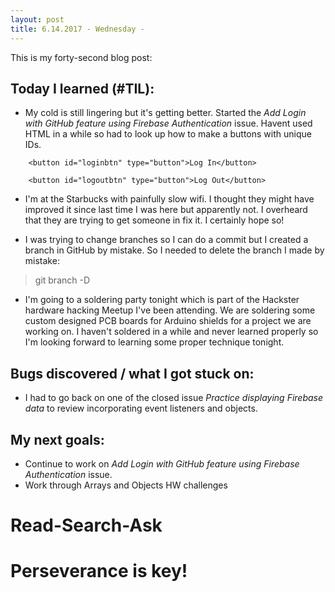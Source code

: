 ```yaml
---
layout: post
title: 6.14.2017 - Wednesday - 
---
```


This is my forty-second blog post: 

## Today I learned (#TIL):   

- My cold is still lingering but it's getting better.  Started the _Add Login with GitHub feature using Firebase Authentication_ issue.  Havent used HTML in a while so had to look up how to make a buttons with unique IDs.

```
    <button id="loginbtn" type="button">Log In</button>
```
```
    <button id="logoutbtn" type="button">Log Out</button>
```

- I'm at the Starbucks with painfully slow wifi.  I thought they might have improved it since last time I was here but apparently not.  I overheard that they are trying to get someone in fix it.  I certainly hope so!  

- I was trying to change branches so I can do a commit but I created a branch in GitHub by mistake.  So I needed to delete the branch I made by mistake:

> git branch -D <branch name>


- I'm going to a soldering party tonight which is part of the Hackster hardware hacking Meetup I've been attending. We are soldering some custom designed PCB boards for Arduino shields for a project we are working on.  I haven't soldered in a while and never learned properly so I'm looking forward to learning some proper technique tonight. 


## Bugs discovered / what I got stuck on:

- I had to go back on one of the closed issue _Practice displaying Firebase data_ to review incorporating event listeners and objects. 


## My next goals:

- Continue to work on _Add Login with GitHub feature using Firebase Authentication_ issue.
- Work through Arrays and Objects HW challenges


# Read-Search-Ask

# Perseverance is key!







